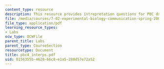 ```yaml
---
content_type: resource
description: This resource provides intrepretation questions for PBC day 4.
file: /media/courses/7-02-experimental-biology-communication-spring-2005/0156355b462866c8e1a5280d57e72a52_pbc4_interps.pdf
file_type: application/pdf
learning_resource_types:
- Labs
ocw_type: OCWFile
parent_title: Labs
parent_type: CourseSection
resourcetype: Document
title: pbc4_interps.pdf
uid: 0156355b-4628-66c8-e1a5-280d57e72a52
---
```

